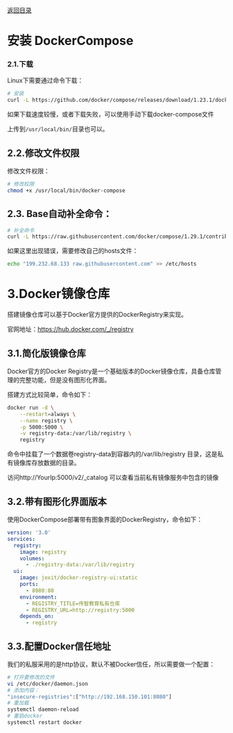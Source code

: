 [返回目录](/blog/docker/index)

# 安装 DockerCompose

### 2.1.下载

Linux下需要通过命令下载：

```bash
# 安装
curl -L https://github.com/docker/compose/releases/download/1.23.1/docker-compose-`uname -s`-`uname -m` > /usr/local/bin/docker-compose
```

如果下载速度较慢，或者下载失败，可以使用手动下载docker-compose文件

上传到`/usr/local/bin/`目录也可以。

## 2.2.修改文件权限

修改文件权限：

```sh
# 修改权限
chmod +x /usr/local/bin/docker-compose
```

## 2.3. Base自动补全命令：

```sh
# 补全命令
curl -L https://raw.githubusercontent.com/docker/compose/1.29.1/contrib/completion/bash/docker-compose > /etc/bash_completion.d/docker-compose
```

如果这里出现错误，需要修改自己的hosts文件：

```sh
echo "199.232.68.133 raw.githubusercontent.com" >> /etc/hosts
```

# 3.Docker镜像仓库

搭建镜像仓库可以基于Docker官方提供的DockerRegistry来实现。

官网地址：https://hub.docker.com/_/registry

## 3.1.简化版镜像仓库

Docker官方的Docker Registry是一个基础版本的Docker镜像仓库，具备仓库管理的完整功能，但是没有图形化界面。

搭建方式比较简单，命令如下：

```sh
docker run -d \
    --restart=always \
    --name registry	\
    -p 5000:5000 \
    -v registry-data:/var/lib/registry \
    registry
```

命令中挂载了一个数据卷registry-data到容器内的/var/lib/registry 目录，这是私有镜像库存放数据的目录。

访问http://YourIp:5000/v2/_catalog 可以查看当前私有镜像服务中包含的镜像



## 3.2.带有图形化界面版本

使用DockerCompose部署带有图象界面的DockerRegistry，命令如下：

```yaml
version: '3.0'
services:
  registry:
    image: registry
    volumes:
      - ./registry-data:/var/lib/registry
  ui:
    image: joxit/docker-registry-ui:static
    ports:
      - 8080:80
    environment:
      - REGISTRY_TITLE=传智教育私有仓库
      - REGISTRY_URL=http://registry:5000
    depends_on:
      - registry
```



## 3.3.配置Docker信任地址

我们的私服采用的是http协议，默认不被Docker信任，所以需要做一个配置：

```sh
# 打开要修改的文件
vi /etc/docker/daemon.json
# 添加内容：
"insecure-registries":["http://192.168.150.101:8080"]
# 重加载
systemctl daemon-reload
# 重启docker
systemctl restart docker
```
